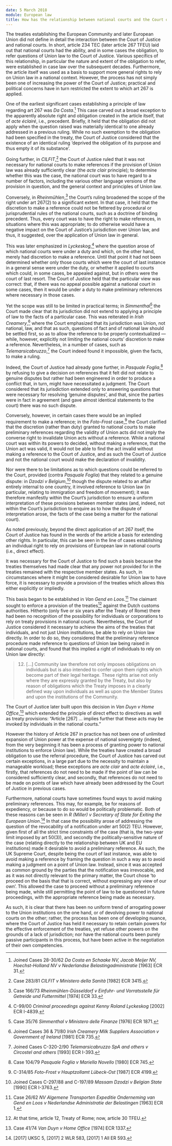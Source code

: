 ```yaml
---
date: 5 March 2018
module: European law
title: How has the relationship between national courts and the Court of Justice under Article 267 TFEU evolved over the years?
---
```


The treaties establishing the European Community and later European Union did not define in detail the interaction between the Court of Justice and national courts. In short, article 234 TEC (later article 267 TFEU) laid out that national courts had the ability, and in some cases the obligation, to refer questions of Union law to the Court of Justice. Various specifics of this relationship, in particular the nature and extent of the obligation to refer, were established in case law over the subsequent decades. Furthermore, the article itself was used as a basis to support more general rights to rely on Union law in a national context. However, the process has not simply been one of increasing the power of the Court of Justice; practical and political concerns have in turn restricted the extent to which art 267 is applied.

One of the earliest significant cases establishing a principle of law regarding art 267 was *Da Costa*.[^1] This case carved out a broad exception to the apparently absolute right and obligation created in the article itself, that of *acte éclairé*, i.e., precedent. Briefly, it held that the obligation did not apply when the question raised was materially identical to one already addressed in a previous ruling. While no such exemption to the obligation had been specified in the treaty, the Court of Justice considered that the existence of an identical ruling ‘deprived the obligation of its purpose and thus empty it of its substance’.

Going further, in *CILFIT*,[^2] the Court of Justice ruled that it was not necessary for national courts to make references if the provision of Union law was already sufficiently clear (the *acte clair* principle); to determine whether this was the case, the national court was to have regard to a number of factors, including the various other language versions of the provision in question, and the general context and principles of Union law.

Conversely, in *Rheinmühlen*,[^3] the Court’s ruling broadened the scope of the right under art 267(2) to a significant extent. In that case, it held that the discretion to make a reference could not be fettered by procedural or jurisprudential rules of the national courts, such as a doctrine of binding precedent. Thus, every court was to have the right to make references, in situations where this was appropriate; to do otherwise would have a negative impact on the Court of Justice’s jurisdiction over Union law, and thus, it suggested, over the application of Union law in general.

This was later emphasized in *Lyckeskog*,[^4] where the question arose of which national courts were under a duty and which, on the other hand, merely had discretion to make a reference. Until that point it had not been determined whether only those courts which were the court of last instance in a general sense were under the duty, or whether it applied to courts which could, in some cases, be appealed against, but in others were the court of last resort. The Court of Justice held that the particular view was correct: that, if there was no appeal possible against a national court in some cases, then it would be under a duty to make preliminary references where necessary in those cases.

Yet the scope was still to be limited in practical terms; in *Simmenthal*[^5] the Court made clear that its jurisdiction did not extend to applying a principle of law to the facts of a particular case. This was reiterated in *Irish Creamery*,[^6] where the Court emphasized that its jurisdiction was Union, not national, law, and that as such, questions of fact and of national law should be settled first, so as to allow the reference to be properly contextualized — while, however, explicitly not limiting the national courts’ discretion to make a reference. Nevertheless, in a number of cases, such as *Telemarsicabruzzo*,[^7] the Court indeed found it impossible, given the facts, to make a ruling.

Indeed, the Court of Justice had already gone further, in *Pasquale Foglia*,[^8] by refusing to give a decision on references that it felt did not relate to genuine disputes but rather had been engineered in order to produce a conflict that, in turn, might have necessitated a judgment. The Court considered that its jurisdiction extended only to answering questions that were necessary for resolving ‘genuine disputes’, and that, since the parties were in fact in agreement (and gave almost identical statements to the court) there was no such dispute.

Conversely, however, in certain cases there would be an implied requirement to make a reference; in the *Foto-Frost* case,[^9] the Court clarified that the discretion (rather than duty) granted to national courts to make preliminary references regarding the validity of Union acts did not imply the converse right to invalidate Union acts without a reference. While a national court was within its powers to decided, without making a reference, that the Union act was valid, it would not be able to find the act invalid without making a reference to the Court of Justice, and as such the Court of Justice and not the national court would make the declaration of invalidity.

Nor were there to be limitations as to which questions could be referred to the Court, provided (contra *Pasquale Foglia*) that they related to a genuine dispute: in *Dzodzi v Belgium*,[^10] though the dispute related to an affair entirely internal to one country, it involved reference to Union law (in particular, relating to immigration and freedom of movement); it was therefore manifestly within the Court’s jurisdiction to ensure a uniform interpretation of these provisions between member states (and, indeed, not within the Court’s jurisdiction to enquire as to how the dispute of interpretation arose, the facts of the case being a matter for the national court).

As noted previously, beyond the direct application of art 267 itself, the Court of Justice has found in the words of the article a basis for extending other rights. In particular, this can be seen in the line of cases establishing an individual right to rely on provisions of European law in national courts (i.e., direct effect).

It was necessary for the Court of Justice to find such a basis because the treaties themselves had made clear that any power not provided for in the treaties remained with the respective member states. As such, in circumstances where it might be considered desirable for Union law to have force, it is necessary to provide a provision of the treaties which allows this either explicitly or impliedly.

This basis began to be established in *Van Gend en Loos*.[^11] The claimant sought to enforce a provision of the treaties[^12] against the Dutch customs authorities. Hitherto (only five or six years after the Treaty of Rome) there had been no recognition of the possibility for individuals or corporations to rely on treaty provisions in national courts. Nevertheless, the Court of Justice considered it necessary to achieve the aims of the treaties that individuals, and not just Union institutions, be able to rely on Union law directly. In order to do so, they considered that the preliminary reference procedure made reference to questions of Union law being raised in national courts, and found that this implied a right of individuals to rely on Union law directly:

> 12. \[…\] Community law therefore not only imposes obligations on individuals but is also intended to confer upon them rights which become part of their legal heritage. These rights arise not only where they are expressly granted by the Treaty, but also by reason of obligations which the Treaty imposes in a clearly defined way upon individuals as well as upon the Member States and upon the institutions of the Community.

The Court of Justice later built upon this decision in *Van Duyn v Home Office*,[^13] which extended the principle of direct effect to directives as well as treaty provisions: “Article \[267\] … implies further that these acts may be invoked by individuals in the national courts.”

However the history of Article 267 in practice has not been one of unlimited expansion of Union power at the expense of national sovereignty (indeed, from the very beginning it has been a process of granting power to national institutions to enforce Union law). While the treaties have created a broad obligation to use the referral procedure, the Court of Justice has carved out certain exceptions, in a large part due to the necessity to maintain a manageable workload; these exceptions are *acte clair* and *acte éclairé*, i.e., firstly, that references do not need to be made if the point of law can be considered sufficiently clear, and secondly, that references do not need to be made on points of law which have already been addressed by the Court of Justice in previous cases.

Furthermore, national courts have sometimes found ways to avoid making preliminary references. This may, for example, be for reasons of expediency, or because to do so would be politically problematic. Both of these reasons can be seen in *R (Miller) v Secretary of State for Exiting the European Union*.[^14] In that case the possibility arose of addressing the question of the revocability of a notification under art 50(2) TEU. However, given first of all the strict time constraints of the case (that is, the two-year limit imposed by art 50(3)), and secondly the politically-sensitive nature of the case (relating directly to the relationship between UK and EU institutions) made it desirable to avoid a preliminary reference. As such, the UK Supreme Court, despite being the court of last instance, was able to avoid making a reference by framing the question in such a way as to avoid making a judgment on a point of Union law. Instead, since it was accepted as common ground by the parties that the notification was irrevocable, and as it was not directly relevant to the primary matter, the Court chose ‘to proceed on the basis that that is correct, without expressing any view of our own’. This allowed the case to proceed without a preliminary reference being made, while still permitting the point of law to be questioned in future proceedings, with the appropriate reference being made as necessary.

As such, it is clear that there has been no uniform trend of arrogating power to the Union institutions on the one hand, or of devolving power to national courts on the other; rather, the process has been one of developing nuance, where the Court of Justice has held it necessary to retain certain powers for the effective enforcement of the treaties, yet refuse other powers on the grounds of a lack of jurisdiction; nor have the national courts been purely passive participants in this process, but have been active in the negotiation of their own competencies.

[^1]: Joined Cases 28-30/62 *Da Costa en Schaake NV, Jacob Meijer NV, Hoechst-Holland NV v Nederlandse Belastingadministratie* \[1963\] ECR 31.

[^2]: Case 283/81 *CILFIT v Ministero della Sanità* \[1982\] ECR 3415.

[^3]: Case 166/73 *Rheinmühlen-Düsseldorf v Einfuhr- und Vorratsstelle für Getreide und Futtermittel* \[1974\] ECR 33.

[^4]: C-99/00 *Criminal proceedings against Kenny Roland Lyckeskog* \[2002\] ECR I-4839.

[^5]: Case 35/76 *Simmenthal v Ministero delle Finanze* \[1976\] ECR 1871.

[^6]: Joined Cases 36 & 71/80 *Irish Creamery Milk Suppliers Association v Government of Ireland* \[1981\] ECR 735.

[^7]: Joined Cases C-320-2/90 *Telemarsicabruzzo SpA and others v Circostel and others* \[1993\] ECR I-393.

[^8]: Case 104/79 *Pasquale Foglia v Mariella Novello* \[1980\] ECR 745.

[^9]: C-314/85 *Foto-Frost v Hauptzollamt Lübeck-Ost* \[1987\] ECR 4199.

[^10]: Joined Cases C-297/88 and C-197/89 *Massam Dzodzi v Belgian State* \[1990\] ECR I-3763.

[^11]: Case 26/62 *NV Algemene Transporten Expeditie Onderneming van Gend en Loos v Nederlandse Administratie der Belastingen* \[1963\] ECR 1.

[^12]: At that time, article 12, Treaty of Rome; now, article 30 TFEU.

[^13]: Case 41/74 *Van Duyn v Home Office* \[1974\] ECR 1337.

[^14]: \[2017\] UKSC 5, \[2017\] 2 WLR 583, \[2017\] 1 All ER 593.
